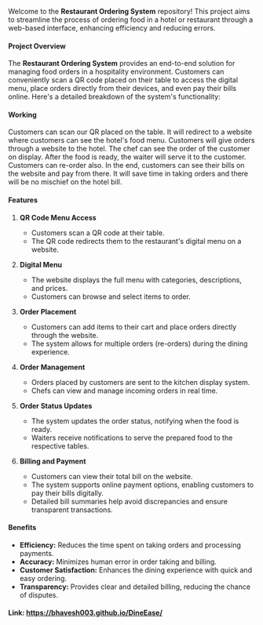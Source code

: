 Welcome to the **Restaurant Ordering System** repository! This project aims to streamline the process of ordering food in a hotel or restaurant through a web-based interface, enhancing efficiency and reducing errors.

#### Project Overview

The **Restaurant Ordering System** provides an end-to-end solution for managing food orders in a hospitality environment. Customers can conveniently scan a QR code placed on their table to access the digital menu, place orders directly from their devices, and even pay their bills online. Here's a detailed breakdown of the system's functionality:

#### Working  
Customers can scan our QR placed on the table. It will redirect to a website where customers can see the hotel's food menu. Customers will give orders through a website to the hotel. The chef can see the order of the customer on display. After the food is ready, the waiter will serve it to the customer. Customers can re-order also. In the end, customers can see their bills on the website and pay from there. It will save time in taking orders and there will be no mischief on the hotel bill.

#### Features

1. **QR Code Menu Access**
   - Customers scan a QR code at their table.
   - The QR code redirects them to the restaurant's digital menu on a website.

2. **Digital Menu**
   - The website displays the full menu with categories, descriptions, and prices.
   - Customers can browse and select items to order.

3. **Order Placement**
   - Customers can add items to their cart and place orders directly through the website.
   - The system allows for multiple orders (re-orders) during the dining experience.

4. **Order Management**
   - Orders placed by customers are sent to the kitchen display system.
   - Chefs can view and manage incoming orders in real time.

5. **Order Status Updates**
   - The system updates the order status, notifying when the food is ready.
   - Waiters receive notifications to serve the prepared food to the respective tables.

6. **Billing and Payment**
   - Customers can view their total bill on the website.
   - The system supports online payment options, enabling customers to pay their bills digitally.
   - Detailed bill summaries help avoid discrepancies and ensure transparent transactions.

#### Benefits

- **Efficiency:** Reduces the time spent on taking orders and processing payments.
- **Accuracy:** Minimizes human error in order taking and billing.
- **Customer Satisfaction:** Enhances the dining experience with quick and easy ordering.
- **Transparency:** Provides clear and detailed billing, reducing the chance of disputes.

#### Link: https://bhavesh003.github.io/DineEase/
